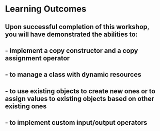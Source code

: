# Learning Outcomes

## Upon successful completion of this workshop, you will have demonstrated the abilities to:

## - implement a copy constructor and a copy assignment operator </li>
## - to manage a class with dynamic resources
## - to use existing objects to create new ones or to assign values to existing objects based on other existing ones
## - to implement custom input/output operators
